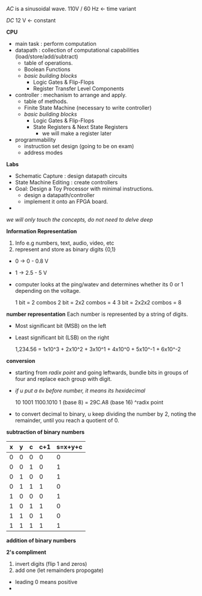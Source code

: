 *AC* is a sinusoidal wave. 110V / 60 Hz <- time variant

*DC* 12 V <- constant

**CPU**
- main task : perform computation
- datapath : collection of computational capabilities (load/store/add/subtract)
  - table of operations.
  - Boolean Functions
  - *basic building blocks*
    - Logic Gates & Flip-Flops
    - Register Transfer Level Components
- controller  : mechanism to arrange and apply.
  - table of methods.
  - Finite State Machine (necessary to write controller)
  - *basic building blocks*
    - Logic Gates & Flip-Flops
    - State Registers & Next State Registers
      - we will make a register later
- programmability
  - instruction set design (going to be on exam)
  - address modes

**Labs**
- Schematic Capture : design datapath circuits
- State Machine Editing : create controllers
- Goal: Design a Toy Processor with minimal instructions.
  - design a datapath/controller
  - implement it onto an FPGA board.
-

*we will only touch the concepts, do not need to delve deep*

**Information Representation**
1. Info e.g numbers, text, audio, video, etc
2. represent and store as binary digits {0,1}
  - 0 -> 0 - 0.8 V
  - 1 -> 2.5 - 5 V
  - computer looks at the ping/watev and determines whether its 0 or 1 depending on the voltage.


    1 bit = 2 combos
    2 bit = 2x2 combos = 4
    3 bit = 2x2x2 combos = 8

**number representation**
Each number is represented by a string of digits.
- Most significant bit (MSB) on the left
- Least significant bit (LSB) on the right


    1,234.56 = 1x10^3 + 2x10^2 + 3x10^1 + 4x10^0 + 5x10^-1 + 6x10^-2

**conversion**
- starting from *radix point* and going leftwards, bundle bits in groups of four and replace each group with digit.
- *if u put a `0x` before number, it means its hexidecimal*


    10 1001 1100.1010 1 (base 8) = 29C.A8 (base 16)
                ^radix point

- to convert decimal to binary, u keep dividing the number by 2, noting the remainder, until you reach a quotient of 0.

**subtraction of binary numbers**

|x|y|c|c+1|s=x+y+c|
|-|-|-|---|-------|
|0|0|0|  0|      0|
|0|0|1|  0|      1|
|0|1|0|  0|      1|
|0|1|1|  1|      0|
|1|0|0|  0|      1|
|1|0|1|  1|      0|
|1|1|0|  1|      0|
|1|1|1|  1|      1|

**addition of binary numbers**

**2's compliment**
1. invert digits (flip 1 and zeros)
2. add one (let remainders propogate)
- leading 0 means positive
- 
